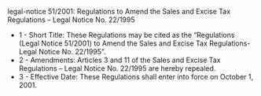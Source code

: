 legal-notice 51&#x2F;2001: Regulations to Amend the Sales and Excise Tax Regulations – Legal Notice No. 22&#x2F;1995 

<ul>
			<li>1 - Short Title: These Regulations may be cited as the “Regulations (Legal Notice 51&#x2F;2001) to Amend the Sales and Excise Tax Regulations-Legal Notice No. 22&#x2F;1995”. <ul>
			</ul></li>			<li>2 - Amendments: Articles 3 and 11 of the Sales and Excise Tax Regulations – Legal Notice No. 22&#x2F;1995 are hereby repealed. <ul>
			</ul></li>			<li>3 - Effective Date: These Regulations shall enter into force on October 1, 2001. <ul>
			</ul></li></ul>